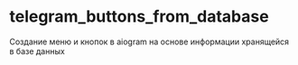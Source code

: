 # telegram_buttons_from_database
Создание меню и кнопок в aiogram на основе информации хранящейся в базе данных
